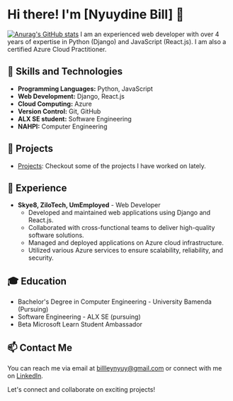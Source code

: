 # Hi there! I'm [Nyuydine Bill] 👋
[![Anurag's GitHub stats](https://github-readme-stats.vercel.app/api?username=NyuydineBill)](https://github.com/NyuydineBill/github-readme-stats)
I am an experienced web developer with over 4 years of expertise in Python (Django) and JavaScript (React.js). I am also a certified Azure Cloud Practitioner.

## 🚀 Skills and Technologies

- **Programming Languages:** Python, JavaScript
- **Web Development:** Django, React.js
- **Cloud Computing:** Azure 
- **Version Control:** Git, GitHub
- **ALX SE student:** Software Engineering
- **NAHPI:** Computer Engineering

## 🔨 Projects

- [Projects](https://github.com/NyuydineBill?tab=repositories): Checkout some of the projects I have worked on lately.


## 💼 Experience

- **Skye8, ZiloTech, UmEmployed** - Web Developer 
  - Developed and maintained web applications using Django and React.js.
  - Collaborated with cross-functional teams to deliver high-quality software solutions.
  - Managed and deployed applications on Azure cloud infrastructure.
  - Utilized various Azure services to ensure scalability, reliability, and security.
  

## 🎓 Education

- Bachelor's Degree in Computer Engineering - University Bamenda (Pursuing)
- Software Engineering - ALX SE (pursuing)
- Beta Microsoft Learn Student Ambassador

## 📫 Contact Me

You can reach me via email at [billleynyuy@gmail.com](billleynyuy@gmail.com) or connect with me on [LinkedIn](https://www.linkedin.com/in/nyuydine-bill/).

Let's connect and collaborate on exciting projects!
